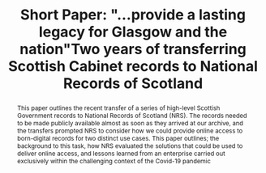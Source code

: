 ---
abstract: This paper outlines the recent transfer of a series of high-level Scottish
  Government records to National Records of Scotland (NRS). The records needed to
  be made publicly available almost as soon as they arrived at our archive, and the
  transfers prompted NRS to consider how we could provide online access to born-digital
  records for two distinct use cases. This paper outlines; the background to this
  task, how NRS evaluated the solutions that could be used to deliver online access,
  and lessons learned from an enterprise carried out exclusively within the challenging
  context of the Covid-19 pandemic
creators:
- Stewart, Garth
date: null
document_url: https://az659834.vo.msecnd.net/eventsairwesteuprod/production-inconference-public/d8c0f84391724077a9f7872911eefbeb
grand_parent: iPRES
institutions:
- National Records Of Scotland
keywords:
- transfer
- access
- collaboration
- public records
landing_page_url: null
language: eng
layout: publication
license: CC-BY 4.0 International
notes_url: null
parent: iPRES 2022
presentation_url: null
size: null
source_name: iPRES
title: 'Short Paper: "…provide a lasting legacy for Glasgow and the nation"Two years
  of transferring Scottish Cabinet records to National Records of Scotland'
type: short paper
year: 2022
---